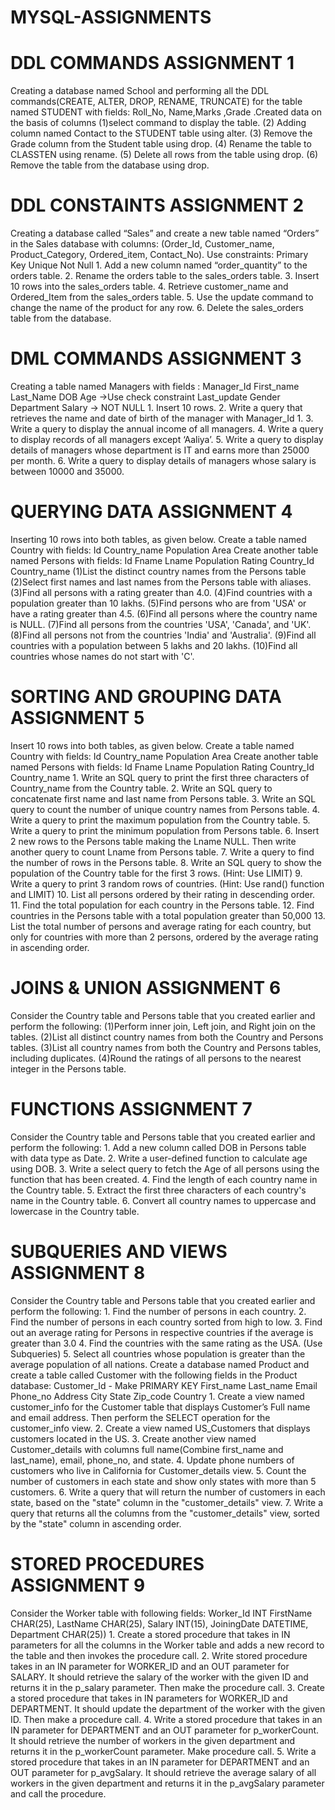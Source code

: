# MYSQL-ASSIGNMENTS
# DDL COMMANDS ASSIGNMENT 1
Creating a database named School and performing all the DDL commands(CREATE, ALTER, DROP, RENAME, TRUNCATE) for the table named STUDENT with fields: Roll_No, Name,Marks ,Grade .Created data on the basis of columns (1)select command to display the table. (2) Adding column named Contact to the STUDENT table using alter. (3) Remove the Grade column from the Student table using drop. (4) Rename the table to CLASSTEN using rename. (5) Delete all rows from the table using drop. (6) Remove the table from the database using drop.
# DDL CONSTAINTS ASSIGNMENT 2
Creating a database called “Sales” and create a new table named “Orders” in the Sales database with columns: (Order_Id, Customer_name, Product_Category, Ordered_item, Contact_No). Use constraints: Primary Key Unique Not Null 1. Add a new column named “order_quantity” to the orders table. 2. Rename the orders table to the sales_orders table. 3. Insert 10 rows into the sales_orders table. 4. Retrieve customer_name and Ordered_Item from the sales_orders table. 5. Use the update command to change the name of the product for any row. 6. Delete the sales_orders table from the database.
# DML COMMANDS ASSIGNMENT 3
Creating a table named Managers with fields : Manager_Id First_name Last_Name DOB Age ->Use check constraint Last_update Gender Department Salary -> NOT NULL 1. Insert 10 rows. 2. Write a query that retrieves the name and date of birth of the manager with Manager_Id 1. 3. Write a query to display the annual income of all managers. 4. Write a query to display records of all managers except ‘Aaliya’. 5. Write a query to display details of managers whose department is IT and earns more than 25000 per month. 6. Write a query to display details of managers whose salary is between 10000 and 35000.
# QUERYING DATA ASSIGNMENT 4
Inserting 10 rows into both tables, as given below. Create a table named Country with fields: Id Country_name Population Area Create another table named Persons with fields: Id Fname Lname Population Rating Country_Id Country_name (1)List the distinct country names from the Persons table (2)Select first names and last names from the Persons table with aliases. (3)Find all persons with a rating greater than 4.0. (4)Find countries with a population greater than 10 lakhs. (5)Find persons who are from 'USA' or have a rating greater than 4.5. (6)Find all persons where the country name is NULL. (7)Find all persons from the countries 'USA', 'Canada', and 'UK'. (8)Find all persons not from the countries 'India' and 'Australia'. (9)Find all countries with a population between 5 lakhs and 20 lakhs. (10)Find all countries whose names do not start with 'C'.
# SORTING AND GROUPING DATA ASSIGNMENT 5
Insert 10 rows into both tables, as given below. Create a table named Country with fields: Id Country_name Population Area Create another table named Persons with fields: Id Fname Lname Population Rating Country_Id Country_name 1. Write an SQL query to print the first three characters of Country_name from the Country table. 2. Write an SQL query to concatenate first name and last name from Persons table. 3. Write an SQL query to count the number of unique country names from Persons table. 4. Write a query to print the maximum population from the Country table. 5. Write a query to print the minimum population from Persons table. 6. Insert 2 new rows to the Persons table making the Lname NULL. Then write another query to count Lname from Persons table. 7. Write a query to find the number of rows in the Persons table. 8. Write an SQL query to show the population of the Country table for the first 3 rows. (Hint: Use LIMIT) 9. Write a query to print 3 random rows of countries. (Hint: Use rand() function and LIMIT) 10. List all persons ordered by their rating in descending order. 11. Find the total population for each country in the Persons table. 12. Find countries in the Persons table with a total population greater than 50,000 13. List the total number of persons and average rating for each country, but only for countries with more than 2 persons, ordered by the average rating in ascending order.
# JOINS & UNION ASSIGNMENT 6
Consider the Country table and Persons table that you created earlier and perform the following: (1)Perform inner join, Left join, and Right join on the tables. (2)List all distinct country names from both the Country and Persons tables. (3)List all country names from both the Country and Persons tables, including duplicates. (4)Round the ratings of all persons to the nearest integer in the Persons table.
# FUNCTIONS ASSIGNMENT 7
Consider the Country table and Persons table that you created earlier and perform the following: 1. Add a new column called DOB in Persons table with data type as Date. 2. Write a user-defined function to calculate age using DOB. 3. Write a select query to fetch the Age of all persons using the function that has been created. 4. Find the length of each country name in the Country table. 5. Extract the first three characters of each country's name in the Country table. 6. Convert all country names to uppercase and lowercase in the Country table.
# SUBQUERIES AND VIEWS ASSIGNMENT 8
Consider the Country table and Persons table that you created earlier and perform the following: 1. Find the number of persons in each country. 2. Find the number of persons in each country sorted from high to low. 3. Find out an average rating for Persons in respective countries if the average is greater than 3.0 4. Find the countries with the same rating as the USA. (Use Subqueries) 5. Select all countries whose population is greater than the average population of all nations. Create a database named Product and create a table called Customer with the following fields in the Product database: Customer_Id - Make PRIMARY KEY First_name Last_name Email Phone_no Address City State Zip_code Country 1. Create a view named customer_info for the Customer table that displays Customer’s Full name and email address. Then perform the SELECT operation for the customer_info view. 2. Create a view named US_Customers that displays customers located in the US. 3. Create another view named Customer_details with columns full name(Combine first_name and last_name), email, phone_no, and state. 4. Update phone numbers of customers who live in California for Customer_details view. 5. Count the number of customers in each state and show only states with more than 5 customers. 6. Write a query that will return the number of customers in each state, based on the "state" column in the "customer_details" view. 7. Write a query that returns all the columns from the "customer_details" view, sorted by the "state" column in ascending order.
# STORED PROCEDURES ASSIGNMENT 9
Consider the Worker table with following fields: Worker_Id INT FirstName CHAR(25), LastName CHAR(25), Salary INT(15), JoiningDate DATETIME, Department CHAR(25)) 1. Create a stored procedure that takes in IN parameters for all the columns in the Worker table and adds a new record to the table and then invokes the procedure call. 2. Write stored procedure takes in an IN parameter for WORKER_ID and an OUT parameter for SALARY. It should retrieve the salary of the worker with the given ID and returns it in the p_salary parameter. Then make the procedure call. 3. Create a stored procedure that takes in IN parameters for WORKER_ID and DEPARTMENT. It should update the department of the worker with the given ID. Then make a procedure call. 4. Write a stored procedure that takes in an IN parameter for DEPARTMENT and an OUT parameter for p_workerCount. It should retrieve the number of workers in the given department and returns it in the p_workerCount parameter. Make procedure call. 5. Write a stored procedure that takes in an IN parameter for DEPARTMENT and an OUT parameter for p_avgSalary. It should retrieve the average salary of all workers in the given department and returns it in the p_avgSalary parameter and call the procedure.
